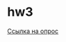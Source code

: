 # hw3
[Ссылка на опрос](https://docs.google.com/forms/d/e/1FAIpQLSe_nJemy_KrFrdOBaMWv0i44tKGfCt55S9MK1Afy37ztKAitw/viewform)
